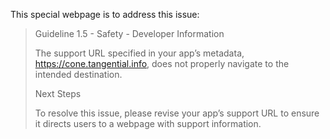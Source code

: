 This special webpage is to address this issue:

> Guideline 1.5 - Safety - Developer Information
> 
> The support URL specified in your app’s metadata, https://cone.tangential.info, does not properly navigate to the intended destination.
> 
> Next Steps
> 
> To resolve this issue, please revise your app’s support URL to ensure it directs users to a webpage with support information.
